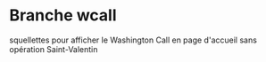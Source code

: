 Branche wcall
==============
squellettes pour afficher le Washington Call en page d'accueil sans opération Saint-Valentin